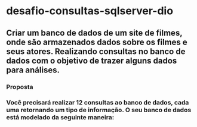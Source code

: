 # desafio-consultas-sqlserver-dio

## Criar um banco de dados de um site de filmes, onde são armazenados dados sobre os filmes e seus atores. Realizando consultas no banco de dados com o objetivo de trazer alguns dados para análises.

### Proposta
### Você precisará realizar 12 consultas ao banco de dados, cada uma retornando um tipo de informação. O seu banco de dados está modelado da seguinte maneira:




